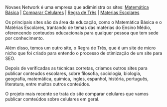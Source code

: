 Novaes Network é uma empresa que adiministra os sites: <a href="https://matematicabasica.net/">Matemática Básica</a> | 
<a href="https://www.compararcelulares.com.br/">Comparar Celulares</a> | 
<a href="https://www.regradetres.com.br/">Regra de Três</a> | 
<a href="https://www.materiasescolares.com.br/">Materias Escolares</a>

Os principais sites são da área da educação, como o Matemática Básica e o Matérias Escolares, trantando de temas das matérias do Ensino Médio, oferencendo conteudos educacionais para qualquer pessoa que tem sede por conhecimento.

Além disso, temos um outro site, o Regra de Três, que é um site de micro nicho que foi criado para entendo o processo de otimização de um site para SEO.

Depois de verificadas as técnicas corretas, criamos outros sites para publicar conteudos escolares, sobre filosofia, sociologia, biologia, geografia, matemática, química, ingles, espanhol, história, português, literatura, entre muitos outros conteúdos.

O projeto mais recente se trata do site comparar celulares que vamos publicar comteúdos sobre celulares em geral.
